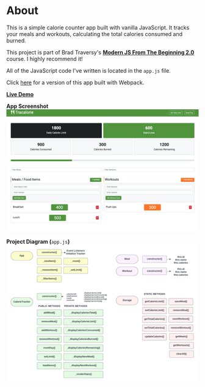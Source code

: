 # About

This is a simple calorie counter app built with vanilla JavaScript. It tracks your meals and workouts, calculating the total calories consumed and burned.

This project is part of Brad Traversy's [**Modern JS From The Beginning 2.0**](https://www.traversymedia.com/modern-javascript-2-0) course. I highly recommend it!

All of the JavaScript code I've written is located in the `app.js` file.

Click [here](https://github.com/Xelodico/tracalorie-webpack) for a version of this app built with Webpack.

**[Live Demo](https://xelodico-tracalorie.netlify.app/)**

**App Screenshot**
![Screenshot](https://github.com/bradtraversy/tracalorie/blob/main/assets/screen.png?raw=true)

**Project Diagram (**`app.js`**)**
![Project Diagram](project_diagram.png)
